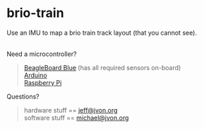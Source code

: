 # brio-train
Use an IMU to map a brio train track layout (that you cannot see).<br><br>

Need a microcontroller?<br>
  > <a href='https://beagleboard.org/blue'>BeagleBoard Blue</a> (has all required sensors on-board)<br>
  > <a href='https://www.arduino.cc/'>Arduino</a><br>
  > <a href='https://www.raspberrypi.org/'>Raspberry Pi</a><br>

Questions?<br>
  > hardware stuff == jeff@jvon.org<br>
  > software stuff == michael@jvon.org
